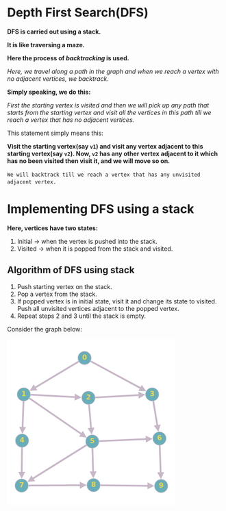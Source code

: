 # Depth First Search(DFS)

**DFS is carried out using a stack.**

**It is like traversing a maze.**

**Here the process of _backtracking_ is used.**

_Here, we travel along a path in the graph and when we reach a vertex with no adjacent vertices, we backtrack._


**Simply speaking, we do this:**

_First the starting vertex is visited and then we will pick up any path that starts from the starting vertex and visit all the vertices in this path till we reach a vertex that has no adjacent vertices._

This statement simply means this:

**Visit the starting vertex(say `v1`) and visit any vertex adjacent to this starting vertex(say `v2`). Now, `v2` has any other vertex adjacent to it which has no been visited then visit it, and we will move so on.**

`We will backtrack till we reach a vertex that has any unvisited adjacent vertex.`


# Implementing DFS using a stack

**Here, vertices have two states:**
1. Initial -> when the vertex is pushed into the stack.
2. Visited -> when it is popped from the stack and visited.

## Algorithm of DFS using stack

1. Push starting vertex on the stack.
2. Pop a vertex from the stack.
3. If popped vertex is in initial state, visit it and change its state to visited. Push all unvisited vertices adjacent to the popped vertex.
4. Repeat steps 2 and 3 until the stack is empty.

Consider the graph below:

![image](https://github.com/C0DER11101/DSA_revisit/blob/master/DSAcpp/Algorithms/Graphs/DFSDiagraph.png)
